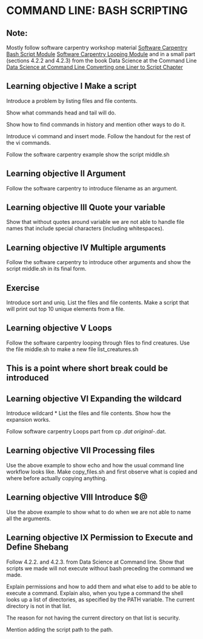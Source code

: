 # COMMAND LINE:  BASH SCRIPTING 

## Note: 

Mostly follow software carpentry workshop material
[Software Carpentry Bash Script Module](https://swcarpentry.github.io/shell-novice/06-script/index.html)
[Software Carpentry Looping Module](https://swcarpentry.github.io/shell-novice/05-loop/index.html)
and in a small part (sections 4.2.2 and 4.2.3) from the book Data Science at the Command Line
[Data Science at Command Line Converting one Liner to Script Chapter](https://www.datascienceatthecommandline.com/chapter-4-creating-reusable-command-line-tools.html#converting-one-liners-into-shell-scripts)


## Learning objective I Make a script

Introduce a problem by listing files and file contents.

Show what commands head and tail will do.

Show how to find commands in history and mention other ways to do it. 

Introduce vi command and insert mode. Follow the handout for the rest of the vi commands.

Follow the software carpentry example show the script middle.sh

## Learning objective II Argument

Follow the software carpentry to introduce filename as an argument.

## Learning objective III Quote your variable

Show that without quotes around variable we are not able to handle file names that include special characters (including whitespaces).

## Learning objective IV Multiple arguments

Follow the software carpentry to introduce other arguments and show the script middle.sh in its final form.

## Exercise

Introduce sort and uniq. List the files and file contents.
Make a script that will print out top 10 unique elements from a file.

## Learning objective V Loops

Follow the software carpentry looping through files to find creatures. Use the file middle.sh to make a new file list_creatures.sh

## This is a point where short break could be introduced

## Learning objective VI Expanding the wildcard

Introduce wildcard * 
List the files and file contents. Show how the expansion works.

Follow software carpentry Loops part from cp *.dat original-*.dat.

## Learning objective VII Processing files

Use the above example to show echo and how the usual command line workflow looks like. 
Make copy_files.sh and first observe what is copied and where before actually copying anything.

## Learning objective VIII Introduce $@

Use the above example to show what to do when we are not able to name all the arguments. 

## Learning objective IX Permission to Execute and Define Shebang

Follow 4.2.2. and 4.2.3. from Data Science at Command line. Show that scripts we made will not execute without bash preceding the command we made.

Explain permissions and how to add them and what else to add to be able to execute a command. Explain also, when you type a command the shell looks up a list of directories, as specified by the PATH variable. The current directory is not in that list.

The reason for not having the current directory on that list is security.

Mention adding the script path to the path.









